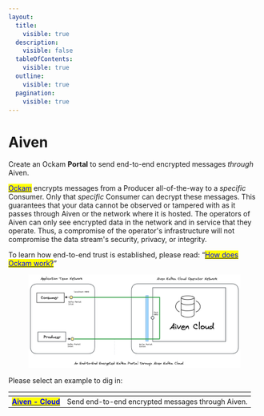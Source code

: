 ```yaml
---
layout:
  title:
    visible: true
  description:
    visible: false
  tableOfContents:
    visible: true
  outline:
    visible: true
  pagination:
    visible: true
---
```


# Aiven

Create an Ockam **Portal** to send end-to-end encrypted messages _through_ Aiven.

[<mark style="color:blue;">Ockam</mark>](<../../../README (1).md>) encrypts messages from a Producer all-of-the-way to a _specific_ Consumer. Only that _specific_ Consumer can decrypt these messages. This guarantees that your data cannot be observed or tampered with as it passes through Aiven or the network where it is hosted. The operators of Aiven can only see encrypted data in the network and in service that they operate. Thus, a compromise of the operator's infrastructure will not compromise the data stream's security, privacy, or integrity.

To learn how end-to-end trust is established, please read: “[<mark style="color:blue;">How does Ockam work?</mark>](../../../how-does-ockam-work.md)”

<figure><img src="../../../.gitbook/assets/aiven_cloud.png" alt=""><figcaption></figcaption></figure>

Please select an example to dig in:

<table data-card-size="large" data-view="cards"><thead><tr><th></th><th></th></tr></thead><tbody><tr><td><a href="aiven.md"><mark style="color:blue;"><strong>Aiven - Cloud</strong></mark></a></td><td>Send end-to-end encrypted messages through Aiven.</td></tr></tbody></table>
